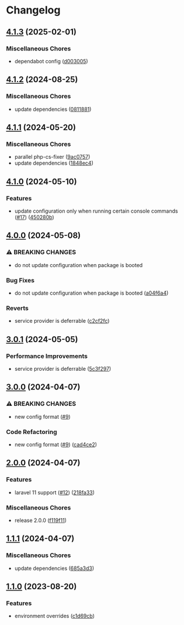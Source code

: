 # Changelog

## [4.1.3](https://github.com/audunru/config-secrets/compare/v4.1.2...v4.1.3) (2025-02-01)


### Miscellaneous Chores

* dependabot config ([d003005](https://github.com/audunru/config-secrets/commit/d0030051682c85342cf9996a088916db2bebcbe0))

## [4.1.2](https://github.com/audunru/config-secrets/compare/v4.1.1...v4.1.2) (2024-08-25)


### Miscellaneous Chores

* update dependencies ([0811881](https://github.com/audunru/config-secrets/commit/081188187171ad0802a45428f320195672e8b125))

## [4.1.1](https://github.com/audunru/config-secrets/compare/v4.1.0...v4.1.1) (2024-05-20)


### Miscellaneous Chores

* parallel php-cs-fixer ([9ac0757](https://github.com/audunru/config-secrets/commit/9ac075704eb2efa02cf8a6bf734f1e11a143c123))
* update dependencies ([1848ec4](https://github.com/audunru/config-secrets/commit/1848ec4606c628a5128179f7e5f3bd72f1ad32ea))

## [4.1.0](https://github.com/audunru/config-secrets/compare/v4.0.0...v4.1.0) (2024-05-10)


### Features

* update configuration only when running certain console commands ([#17](https://github.com/audunru/config-secrets/issues/17)) ([450280b](https://github.com/audunru/config-secrets/commit/450280b5e43dded971cc5de64a1cbc0dcc170ad3))

## [4.0.0](https://github.com/audunru/config-secrets/compare/v3.0.1...v4.0.0) (2024-05-08)


### ⚠ BREAKING CHANGES

* do not update configuration when package is booted

### Bug Fixes

* do not update configuration when package is booted ([a04f6a4](https://github.com/audunru/config-secrets/commit/a04f6a4de16e1ace3fa4226e82b4f7372199c184))


### Reverts

* service provider is deferrable ([c2cf2fc](https://github.com/audunru/config-secrets/commit/c2cf2fce2e436ea28c08ec53ffd1c8f4d1031374))

## [3.0.1](https://github.com/audunru/config-secrets/compare/v3.0.0...v3.0.1) (2024-05-05)


### Performance Improvements

* service provider is deferrable ([5c3f297](https://github.com/audunru/config-secrets/commit/5c3f297c81bf25ccec22ae0447c969984487b5ae))

## [3.0.0](https://github.com/audunru/config-secrets/compare/v2.0.0...v3.0.0) (2024-04-07)


### ⚠ BREAKING CHANGES

* new config format ([#9](https://github.com/audunru/config-secrets/issues/9))

### Code Refactoring

* new config format ([#9](https://github.com/audunru/config-secrets/issues/9)) ([cad4ce2](https://github.com/audunru/config-secrets/commit/cad4ce2a2048f651ad5a4280697a22ec889d8fd4))

## [2.0.0](https://github.com/audunru/config-secrets/compare/v1.1.1...v2.0.0) (2024-04-07)


### Features

* laravel 11 support ([#12](https://github.com/audunru/config-secrets/issues/12)) ([218fa33](https://github.com/audunru/config-secrets/commit/218fa3344f920587fc09d166001c819d720fe5e4))


### Miscellaneous Chores

* release 2.0.0 ([f119f11](https://github.com/audunru/config-secrets/commit/f119f110b582170a3f5c22560f91e7b314509647))

## [1.1.1](https://github.com/audunru/config-secrets/compare/v1.1.0...v1.1.1) (2024-04-07)


### Miscellaneous Chores

* update dependencies ([685a3d3](https://github.com/audunru/config-secrets/commit/685a3d35fbf9024479ee31e39bcd0f2e661c31dd))

## [1.1.0](https://github.com/audunru/config-secrets/compare/v1.0.0...v1.1.0) (2023-08-20)


### Features

* environment overrides ([c1d69cb](https://github.com/audunru/config-secrets/commit/c1d69cb76d1071c0d5e11911fd6f131d0ee14722))
